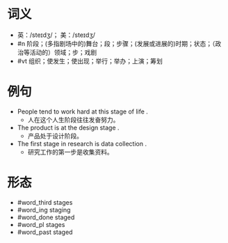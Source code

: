 # 词义
- 英：/steɪdʒ/； 美：/steɪdʒ/
- #n 阶段；(多指剧场中的)舞台；段；步骤；(发展或进展的)时期；状态；（政治等活动的）领域；步；戏剧
- #vt 组织；使发生；使出现；举行；举办；上演；筹划
# 例句
- People tend to work hard at this stage of life .
	- 人在这个人生阶段往往发奋努力。
- The product is at the design stage .
	- 产品处于设计阶段。
- The first stage in research is data collection .
	- 研究工作的第一步是收集资料。
# 形态
- #word_third stages
- #word_ing staging
- #word_done staged
- #word_pl stages
- #word_past staged
